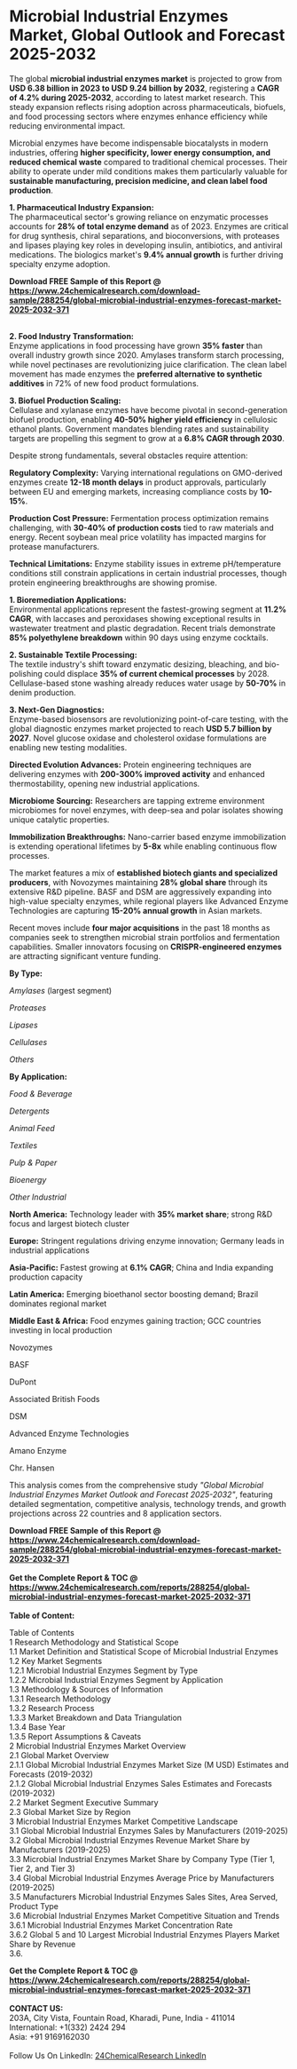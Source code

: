 <h1>Microbial Industrial Enzymes Market, Global Outlook and Forecast 2025-2032</h1><p>The global <strong>microbial industrial enzymes market</strong> is projected to grow from <strong>USD 6.38 billion in 2023 to USD 9.24 billion by 2032</strong>, registering a <strong>CAGR of 4.2% during 2025-2032</strong>, according to latest market research. This steady expansion reflects rising adoption across pharmaceuticals, biofuels, and food processing sectors where enzymes enhance efficiency while reducing environmental impact.</p><p>Microbial enzymes have become indispensable biocatalysts in modern industries, offering <strong>higher specificity, lower energy consumption, and reduced chemical waste</strong> compared to traditional chemical processes. Their ability to operate under mild conditions makes them particularly valuable for <strong>sustainable manufacturing, precision medicine, and clean label food production</strong>.</p><p><strong>1. Pharmaceutical Industry Expansion:</strong><br>
The pharmaceutical sector's growing reliance on enzymatic processes accounts for <strong>28% of total enzyme demand</strong> as of 2023. Enzymes are critical for drug synthesis, chiral separations, and bioconversions, with proteases and lipases playing key roles in developing insulin, antibiotics, and antiviral medications. The biologics market's <strong>9.4% annual growth</strong> is further driving specialty enzyme adoption.</p><div><b>Download FREE Sample of this Report @ 
            <a href="https://www.24chemicalresearch.com/download-sample/288254/global-microbial-industrial-enzymes-forecast-market-2025-2032-371">
            https://www.24chemicalresearch.com/download-sample/288254/global-microbial-industrial-enzymes-forecast-market-2025-2032-371</a></b></div><br><p><strong>2. Food Industry Transformation:</strong><br>
Enzyme applications in food processing have grown <strong>35% faster</strong> than overall industry growth since 2020. Amylases transform starch processing, while novel pectinases are revolutionizing juice clarification. The clean label movement has made enzymes the <strong>preferred alternative to synthetic additives</strong> in 72% of new food product formulations.</p><p><strong>3. Biofuel Production Scaling:</strong><br>
Cellulase and xylanase enzymes have become pivotal in second-generation biofuel production, enabling <strong>40-50% higher yield efficiency</strong> in cellulosic ethanol plants. Government mandates blending rates and sustainability targets are propelling this segment to grow at a <strong>6.8% CAGR through 2030</strong>.</p><p>Despite strong fundamentals, several obstacles require attention:</p><p><strong>Regulatory Complexity:</strong> Varying international regulations on GMO-derived enzymes create <strong>12-18 month delays</strong> in product approvals, particularly between EU and emerging markets, increasing compliance costs by <strong>10-15%</strong>.</p><p><strong>Production Cost Pressure:</strong> Fermentation process optimization remains challenging, with <strong>30-40% of production costs</strong> tied to raw materials and energy. Recent soybean meal price volatility has impacted margins for protease manufacturers.</p><p><strong>Technical Limitations:</strong> Enzyme stability issues in extreme pH/temperature conditions still constrain applications in certain industrial processes, though protein engineering breakthroughs are showing promise.</p><p><strong>1. Bioremediation Applications:</strong><br>
Environmental applications represent the fastest-growing segment at <strong>11.2% CAGR</strong>, with laccases and peroxidases showing exceptional results in wastewater treatment and plastic degradation. Recent trials demonstrate <strong>85% polyethylene breakdown</strong> within 90 days using enzyme cocktails.</p><p><strong>2. Sustainable Textile Processing:</strong><br>
The textile industry's shift toward enzymatic desizing, bleaching, and bio-polishing could displace <strong>35% of current chemical processes</strong> by 2028. Cellulase-based stone washing already reduces water usage by <strong>50-70%</strong> in denim production.</p><p><strong>3. Next-Gen Diagnostics:</strong><br>
Enzyme-based biosensors are revolutionizing point-of-care testing, with the global diagnostic enzymes market projected to reach <strong>USD 5.7 billion by 2027</strong>. Novel glucose oxidase and cholesterol oxidase formulations are enabling new testing modalities.</p><p><strong>Directed Evolution Advances:</strong> Protein engineering techniques are delivering enzymes with <strong>200-300% improved activity</strong> and enhanced thermostability, opening new industrial applications.</p><p><strong>Microbiome Sourcing:</strong> Researchers are tapping extreme environment microbiomes for novel enzymes, with deep-sea and polar isolates showing unique catalytic properties.</p><p><strong>Immobilization Breakthroughs:</strong> Nano-carrier based enzyme immobilization is extending operational lifetimes by <strong>5-8x</strong> while enabling continuous flow processes.</p><p>The market features a mix of <strong>established biotech giants and specialized producers</strong>, with Novozymes maintaining <strong>28% global share</strong> through its extensive R&amp;D pipeline. BASF and DSM are aggressively expanding into high-value specialty enzymes, while regional players like Advanced Enzyme Technologies are capturing <strong>15-20% annual growth</strong> in Asian markets.</p><p>Recent moves include <strong>four major acquisitions</strong> in the past 18 months as companies seek to strengthen microbial strain portfolios and fermentation capabilities. Smaller innovators focusing on <strong>CRISPR-engineered enzymes</strong> are attracting significant venture funding.</p><p><strong>By Type:</strong></p><p><em>Amylases</em> (largest segment)</p><p><em>Proteases</em></p><p><em>Lipases</em></p><p><em>Cellulases</em></p><p><em>Others</em></p><p><strong>By Application:</strong></p><p><em>Food &amp; Beverage</em></p><p><em>Detergents</em></p><p><em>Animal Feed</em></p><p><em>Textiles</em></p><p><em>Pulp &amp; Paper</em></p><p><em>Bioenergy</em></p><p><em>Other Industrial</em></p><p><strong>North America:</strong> Technology leader with <strong>35% market share</strong>; strong R&amp;D focus and largest biotech cluster</p><p><strong>Europe:</strong> Stringent regulations driving enzyme innovation; Germany leads in industrial applications</p><p><strong>Asia-Pacific:</strong> Fastest growing at <strong>6.1% CAGR</strong>; China and India expanding production capacity</p><p><strong>Latin America:</strong> Emerging bioethanol sector boosting demand; Brazil dominates regional market</p><p><strong>Middle East &amp; Africa:</strong> Food enzymes gaining traction; GCC countries investing in local production</p><p>Novozymes</p><p>BASF</p><p>DuPont</p><p>Associated British Foods</p><p>DSM</p><p>Advanced Enzyme Technologies</p><p>Amano Enzyme</p><p>Chr. Hansen</p><p>This analysis comes from the comprehensive study <em>"Global Microbial Industrial Enzymes Market Outlook and Forecast 2025-2032"</em>, featuring detailed segmentation, competitive analysis, technology trends, and growth projections across 22 countries and 8 application sectors.</p><div><b>Download FREE Sample of this Report @ 
            <a href="https://www.24chemicalresearch.com/download-sample/288254/global-microbial-industrial-enzymes-forecast-market-2025-2032-371">
            https://www.24chemicalresearch.com/download-sample/288254/global-microbial-industrial-enzymes-forecast-market-2025-2032-371</a></b></div><br><div><b>Get the Complete Report & TOC @ 
            <a href="https://www.24chemicalresearch.com/reports/288254/global-microbial-industrial-enzymes-forecast-market-2025-2032-371">
            https://www.24chemicalresearch.com/reports/288254/global-microbial-industrial-enzymes-forecast-market-2025-2032-371</a></b></div><br>
            <b>Table of Content:</b><p>Table of Contents<br />
1 Research Methodology and Statistical Scope<br />
1.1 Market Definition and Statistical Scope of Microbial Industrial Enzymes<br />
1.2 Key Market Segments<br />
1.2.1 Microbial Industrial Enzymes Segment by Type<br />
1.2.2 Microbial Industrial Enzymes Segment by Application<br />
1.3 Methodology & Sources of Information<br />
1.3.1 Research Methodology<br />
1.3.2 Research Process<br />
1.3.3 Market Breakdown and Data Triangulation<br />
1.3.4 Base Year<br />
1.3.5 Report Assumptions & Caveats<br />
2 Microbial Industrial Enzymes Market Overview<br />
2.1 Global Market Overview<br />
2.1.1 Global Microbial Industrial Enzymes Market Size (M USD) Estimates and Forecasts (2019-2032)<br />
2.1.2 Global Microbial Industrial Enzymes Sales Estimates and Forecasts (2019-2032)<br />
2.2 Market Segment Executive Summary<br />
2.3 Global Market Size by Region<br />
3 Microbial Industrial Enzymes Market Competitive Landscape<br />
3.1 Global Microbial Industrial Enzymes Sales by Manufacturers (2019-2025)<br />
3.2 Global Microbial Industrial Enzymes Revenue Market Share by Manufacturers (2019-2025)<br />
3.3 Microbial Industrial Enzymes Market Share by Company Type (Tier 1, Tier 2, and Tier 3)<br />
3.4 Global Microbial Industrial Enzymes Average Price by Manufacturers (2019-2025)<br />
3.5 Manufacturers Microbial Industrial Enzymes Sales Sites, Area Served, Product Type<br />
3.6 Microbial Industrial Enzymes Market Competitive Situation and Trends<br />
3.6.1 Microbial Industrial Enzymes Market Concentration Rate<br />
3.6.2 Global 5 and 10 Largest Microbial Industrial Enzymes Players Market Share by Revenue<br />
3.6.</p><div><b>Get the Complete Report & TOC @ 
            <a href="https://www.24chemicalresearch.com/reports/288254/global-microbial-industrial-enzymes-forecast-market-2025-2032-371">
            https://www.24chemicalresearch.com/reports/288254/global-microbial-industrial-enzymes-forecast-market-2025-2032-371</a></b></div><br><b>CONTACT US:</b><br>
            203A, City Vista, Fountain Road, Kharadi, Pune, India - 411014<br>
            International: +1(332) 2424 294<br>
            Asia: +91 9169162030 <br><br>
            Follow Us On LinkedIn: <a href="https://www.linkedin.com/company/24chemicalresearch/">24ChemicalResearch LinkedIn</a>
